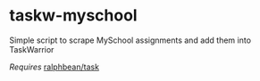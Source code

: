 taskw-myschool
==============
Simple script to scrape MySchool assignments and add them into TaskWarrior

*Requires* [ralphbean/task](https://github.com/ralphbean/taskw)
